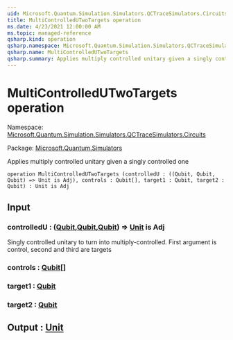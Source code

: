 ```yaml
---
uid: Microsoft.Quantum.Simulation.Simulators.QCTraceSimulators.Circuits.MultiControlledUTwoTargets
title: MultiControlledUTwoTargets operation
ms.date: 4/23/2021 12:00:00 AM
ms.topic: managed-reference
qsharp.kind: operation
qsharp.namespace: Microsoft.Quantum.Simulation.Simulators.QCTraceSimulators.Circuits
qsharp.name: MultiControlledUTwoTargets
qsharp.summary: Applies multiply controlled unitary given a singly controlled one
---
```


# MultiControlledUTwoTargets operation

Namespace: [Microsoft.Quantum.Simulation.Simulators.QCTraceSimulators.Circuits](xref:Microsoft.Quantum.Simulation.Simulators.QCTraceSimulators.Circuits)

Package: [Microsoft.Quantum.Simulators](https://nuget.org/packages/Microsoft.Quantum.Simulators)


Applies multiply controlled unitary given a singly controlled one

```qsharp
operation MultiControlledUTwoTargets (controlledU : ((Qubit, Qubit, Qubit) => Unit is Adj), controls : Qubit[], target1 : Qubit, target2 : Qubit) : Unit is Adj
```


## Input

### controlledU : ([Qubit](xref:microsoft.quantum.qsharp.valueliterals#qubit-literals),[Qubit](xref:microsoft.quantum.qsharp.valueliterals#qubit-literals),[Qubit](xref:microsoft.quantum.qsharp.valueliterals#qubit-literals)) => [Unit](xref:microsoft.quantum.qsharp.valueliterals#unit-literal)  is Adj

Singly controlled unitary to turn into multiply-controlled.First argument is control, second and third are targets


### controls : [Qubit](xref:microsoft.quantum.qsharp.valueliterals#qubit-literals)[]




### target1 : [Qubit](xref:microsoft.quantum.qsharp.valueliterals#qubit-literals)




### target2 : [Qubit](xref:microsoft.quantum.qsharp.valueliterals#qubit-literals)





## Output : [Unit](xref:microsoft.quantum.qsharp.valueliterals#unit-literal)


